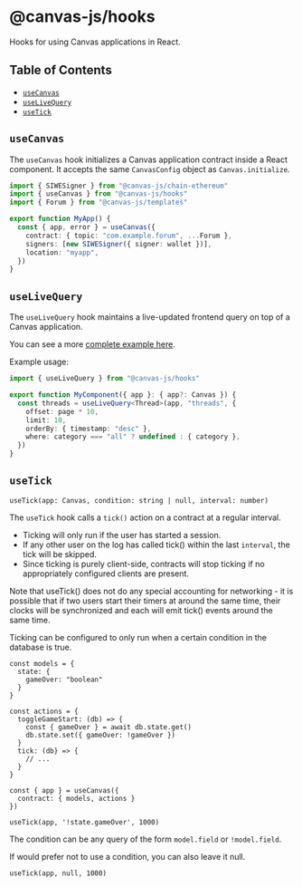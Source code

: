 # @canvas-js/hooks

Hooks for using Canvas applications in React.

## Table of Contents

- [`useCanvas`](#usecanvas)
- [`useLiveQuery`](#uselivequery)
- [`useTick`](#usetick)

## `useCanvas`

The `useCanvas` hook initializes a Canvas application contract inside a React component. It accepts the same `CanvasConfig` object as `Canvas.initialize`.

```ts
import { SIWESigner } from "@canvas-js/chain-ethereum"
import { useCanvas } from "@canvas-js/hooks"
import { Forum } from "@canvas-js/templates"

export function MyApp() {
  const { app, error } = useCanvas({
    contract: { topic: "com.example.forum", ...Forum },
    signers: [new SIWESigner({ signer: wallet })],
    location: "myapp",
  })
}
```

## `useLiveQuery`

The `useLiveQuery` hook maintains a live-updated frontend query on top of a Canvas application.

You can see a more [complete example here](/readme-core.html#subscribing-to-live-queries).

Example usage:

```ts
import { useLiveQuery } from "@canvas-js/hooks"

export function MyComponent({ app }: { app?: Canvas }) {
  const threads = useLiveQuery<Thread>(app, "threads", {
    offset: page * 10,
    limit: 10,
    orderBy: { timestamp: "desc" },
    where: category === "all" ? undefined : { category },
  })
}
```

## `useTick`

`useTick(app: Canvas, condition: string | null, interval: number)`

The `useTick` hook calls a `tick()` action on a contract at a regular interval.

* Ticking will only run if the user has started a session.
* If any other user on the log has called tick() within the last `interval`, the tick
  will be skipped.
* Since ticking is purely client-side, contracts will stop ticking if no
  appropriately configured clients are present.

Note that useTick() does not do any special accounting for networking -
it is possible that if two users start their timers at around the same time, their
clocks will be synchronized and each will emit tick() events around the same time.

Ticking can be configured to only run when a certain condition in the database is true.

```
const models = {
  state: {
    gameOver: "boolean"
  }
}

const actions = {
  toggleGameStart: (db) => {
    const { gameOver } = await db.state.get()
    db.state.set({ gameOver: !gameOver })
  }
  tick: (db} => {
    // ...
  }
}

const { app } = useCanvas({
  contract: { models, actions }
})

useTick(app, '!state.gameOver', 1000)
```

The condition can be any query of the form `model.field` or `!model.field`.

If would prefer not to use a condition, you can also leave it null.

```
useTick(app, null, 1000)
```
